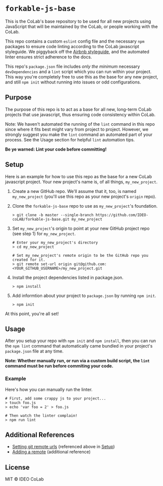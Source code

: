 # `forkable-js-base`

This is the CoLab's base repository to be used for all new projects using JavaScript that will be maintained by the CoLab, or people working with the CoLab.

This repo contains a custom `eslint` config file and the necessary `npm` packages to ensure code linting according to the CoLab javascript styleguide. We piggyback off the [Airbnb styleguide](https://github.com/airbnb/javascript), and the automated linter ensures strict adherence to the docs.

This repo's `package.json` file includes *only the minimum* necessary `devDependencies` and a `lint` script which you can run within your project. This way you're completely free to use this as the base for any new project, and still `npm init` without running into issues or odd configurations.

## Purpose

The purpose of this repo is to act as a base for all new, long-term CoLab projects that use javascript, thus ensuring code consistency within CoLab.

Note: We haven't automated the running of the `lint` command in this repo since where it fits best might vary from project to project. However, we strongly suggest you make the `lint` command an automated part of your process. See the Usage section for helpful `lint` automation tips.

**Be ye warned: Lint your code before committing!**

## Setup

Here is an example for how to use this repo as the base for a new CoLab javascript project. Your new project's name is, of all things, `my_new_project`.

1. Create a new GitHub repo. We'll assume that it, too, is named `my_new_project` (you'll use this repo as your new project's `origin` repo).

2. Clone the `forkable-js-base` repo to use as `my_new_project`'s foundation.

	```shell
	> git clone -b master --single-branch https://github.com/IDEO-coLAB/forkable-js-base.git my_new_project
	```

3. Set `my_new_project`'s origin to point at your new GitHub project repo (see step 1) for `my_new_project`.

	```shell
	# Enter your my_new_project's directory
	> cd my_new_project

	# Set my_new_project's remote origin to be the GitHub repo you created for it.
	> git remote set-url origin git@github.com:<YOUR_GITHUB_USERNAME>/my_new_project.git
	```

4. Install the project dependencies listed in package.json.

	```shell
	> npm install
	```

5. Add informtion about your project to `package.json` by running `npm init`.

	```shell
	> npm init
	```

At this point, you're all set! 

## Usage

After you setup your repo with `npm init` and `npm install`, then you can run the `npm lint` command that automatically came bundled in your project's `package.json` file at any time.

**Note: Whether manually run, or run via a custom build script, the `lint` command must be run before commiting your code.**

### Example

Here's how you can manually run the linter.

```shell
# First, add some crappy js to your project...
> touch foo.js
> echo 'var foo = 2' > foo.js

# Then watch the linter complain!
> npm run lint
```

## Additional References

- [Setting git remote urls](https://help.github.com/articles/changing-a-remote-s-url/) (referenced above in [Setup](#setup))
- [Adding a remote](https://help.github.com/articles/adding-a-remote/) (additional reference)

## License

MIT © IDEO CoLab
